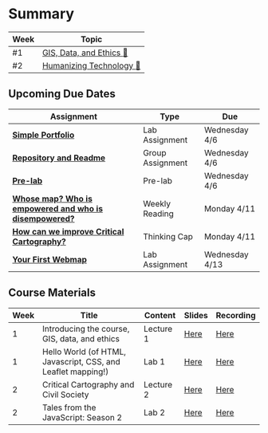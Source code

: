 # Summary

|Week|Topic|
|----|-----|
|#1|[GIS, Data, and Ethics :link:](week01.md)|
|#2|[Humanizing Technology :link:](week02.md)|

## Upcoming Due Dates

|Assignment|Type|Due|
|-----------|----|---|
|[**Simple Portfolio**](../assignments/week1/lab_assignment.md)|Lab Assignment|Wednesday 4/6|
|[**Repository and Readme**](../assignments/week1/group_assignment.md)|Group Assignment|Wednesday 4/6|
|[**Pre-lab**](../assignments/week2/prelab.md)|Pre-lab|Wednesday 4/6|
|[**Whose map? Who is empowered and who is disempowered?**](../assignments/week2/reading.md)|Weekly Reading|Monday 4/11|
|[**How can we improve Critical Cartography?**](../assignments/week2/thinking_cap.md)|Thinking Cap|Monday 4/11|
|[**Your First Webmap**](../assignments/week2/lab_assignment.md)|Lab Assignment|Wednesday 4/13|

## Course Materials

|Week | Title | Content | Slides | Recording |
|-----|-------|------|--------|-----------|
|1|Introducing the course, GIS, data, and ethics|Lecture 1|[Here](../materials/AA191_S_W1_Lecture_1.pdf)|[Here](https://ucla.zoom.us/rec/share/Myx7i_4O2k1C3Mewy5h35Cahechc6ttUfQz1h7BteKUVZeC3lMOptu3MwSj_60KH.QKCzesXcQr0cegd8)|
|1|Hello World (of HTML, Javascript, CSS, and Leaflet mapping!)|Lab 1|[Here](../materials/AA191_S_W1_Lab_1.pdf)|[Here](https://ucla.zoom.us/rec/share/nGTyjYqKHijI-Bgv1ivoQws7EywxVT7oIsM-I0_314NIilWQINxPllNLfzbwWQ.pr1d-9qGUDSsGRyt)|
|2|Critical Cartography and Civil Society|Lecture 2|[Here](../materials/AA191_S_W2_Lecture_2.pdf)|[Here](https://ucla.zoom.us/rec/share/gQe9JnDooB_NOvsa90g0868VhBlDxyUFH2cOhL5bxDtoYG1owVM5OE5AFL19Owia.a0s2JhxwI0Ev3P9M)|
|2|Tales from the JavaScript: Season 2|Lab 2|[Here](../materials/AA191_S_W2_Lab_2.pdf)|[Here](https://tinyurl.com/38my9eat)|
